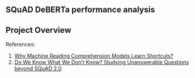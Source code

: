 ## SQuAD DeBERTa performance analysis

## Project Overview

References: 

1. [Why Machine Reading Comprehension Models Learn Shortcuts?]([url](https://arxiv.org/pdf/2106.01024.pdf))
2. [Do We Know What We Don’t Know? Studying Unanswerable Questions beyond SQuAD 2.0]([url](https://aclanthology.org/2021.findings-emnlp.385.pdf)https://aclanthology.org/2021.findings-emnlp.385.pdf) 
